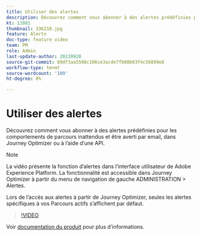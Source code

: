 ```yaml
---
title: Utiliser des alertes
description: Découvrez comment vous abonner à des alertes prédéfinies pour les comportements de parcours inattendus et être averti par email, dans Journey Optimizer ou à l’aide d’une API.
kt: 11081
thumbnail: 336218.jpg
feature: Alerts
doc-type: feature video
team: PM
role: Admin
last-update-author: 20220928
source-git-commit: 89df3aa5588c106ce3acde7fb08b03f4c56899e8
workflow-type: tm+mt
source-wordcount: '109'
ht-degree: 0%

---
```



# Utiliser des alertes

Découvrez comment vous abonner à des alertes prédéfinies pour les comportements de parcours inattendus et être averti par email, dans Journey Optimizer ou à l’aide d’une API.

>[!NOTE]
>
>La vidéo présente la fonction d’alertes dans l’interface utilisateur de Adobe Experience Platform. La fonctionnalité est accessible dans Journey Optimizer à partir du menu de navigation de gauche ADMINISTRATION > Alertes.
>
>
>Lors de l’accès aux alertes à partir de Journey Optimizer, seules les alertes spécifiques à vos Parcours actifs s’affichent par défaut.

>[!VIDEO](https://video.tv.adobe.com/v/336218?quality=12)

Voir [documentation du produit](https://experienceleague.adobe.com/docs/journey-optimizer/using/reporting/alerts.html?lang=en) pour plus d’informations.
